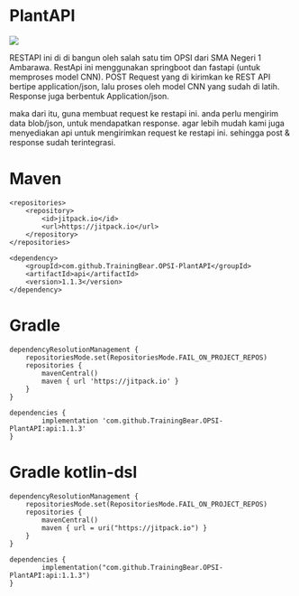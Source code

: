 # PlantAPI
[![](https://jitpack.io/v/TrainingBear/OPSI-PlantAPI.svg)](https://jitpack.io/#TrainingBear/OPSI-PlantAPI)

RESTAPI ini di di bangun oleh salah satu tim OPSI dari SMA Negeri 1 Ambarawa. RestApi ini menggunakan springboot 
dan fastapi (untuk memproses model CNN). POST Request yang di kirimkan ke REST API bertipe application/json, lalu proses oleh 
model CNN yang sudah di latih. Response juga berbentuk Application/json.

maka dari itu, guna membuat request ke restapi ini. anda perlu mengirim data blob/json, untuk mendapatkan response. agar lebih mudah kami juga menyediakan 
api untuk mengirimkan request ke restapi ini. sehingga post & response sudah terintegrasi.

# Maven 

	<repositories>
		<repository>
		    <id>jitpack.io</id>
		    <url>https://jitpack.io</url>
		</repository>
	</repositories>

	<dependency>
	    <groupId>com.github.TrainingBear.OPSI-PlantAPI</groupId>
	    <artifactId>api</artifactId>
	    <version>1.1.3</version>
	</dependency>

# Gradle

	dependencyResolutionManagement {
		repositoriesMode.set(RepositoriesMode.FAIL_ON_PROJECT_REPOS)
		repositories {
			mavenCentral()
			maven { url 'https://jitpack.io' }
		}
	}

	dependencies {
	        implementation 'com.github.TrainingBear.OPSI-PlantAPI:api:1.1.3'
	}

# Gradle kotlin-dsl

	dependencyResolutionManagement {
		repositoriesMode.set(RepositoriesMode.FAIL_ON_PROJECT_REPOS)
		repositories {
			mavenCentral()
			maven { url = uri("https://jitpack.io") }
		}
	}

	dependencies {
	        implementation("com.github.TrainingBear.OPSI-PlantAPI:api:1.1.3")
	}


